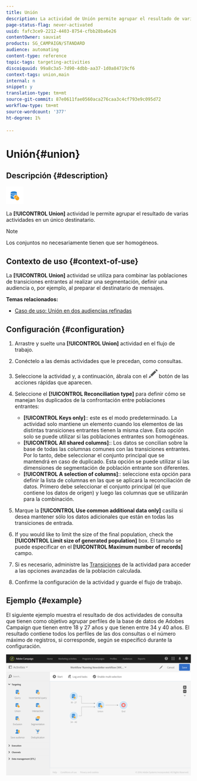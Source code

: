 ```yaml
---
title: Unión
description: La actividad de Unión permite agrupar el resultado de varias actividades en un solo destinatario.
page-status-flag: never-activated
uuid: fafc3ce9-2212-4403-8754-cfbb28ba6e26
contentOwner: sauviat
products: SG_CAMPAIGN/STANDARD
audience: automating
content-type: reference
topic-tags: targeting-activities
discoiquuid: 99a8c3a5-7d90-4dbb-aa37-1d0a84719cf6
context-tags: union,main
internal: n
snippet: y
translation-type: tm+mt
source-git-commit: 87e0611fae0560aca276caa3c4cf793e9c095d72
workflow-type: tm+mt
source-wordcount: '377'
ht-degree: 1%

---
```



# Unión{#union}

## Descripción {#description}

![](assets/union.png)

La **[!UICONTROL Union]** actividad le permite agrupar el resultado de varias actividades en un único destinatario.

>[!NOTE]
>
>Los conjuntos no necesariamente tienen que ser homogéneos.

## Contexto de uso {#context-of-use}

La **[!UICONTROL Union]** actividad se utiliza para combinar las poblaciones de transiciones entrantes al realizar una segmentación, definir una audiencia o, por ejemplo, al preparar el destinatario de mensajes.

**Temas relacionados:**

* [Caso de uso: Unión en dos audiencias refinadas](../../automating/using/union-on-two-refined-audiences.md)

## Configuración {#configuration}

1. Arrastre y suelte una **[!UICONTROL Union]** actividad en el flujo de trabajo.
1. Conéctelo a las demás actividades que le precedan, como consultas.
1. Seleccione la actividad y, a continuación, ábrala con el ![](assets/edit_darkgrey-24px.png) botón de las acciones rápidas que aparecen.
1. Seleccione el **[!UICONTROL Reconciliation type]** para definir cómo se manejan los duplicados de la confrontación entre poblaciones entrantes:

   * **[!UICONTROL Keys only]**:: este es el modo predeterminado. La actividad solo mantiene un elemento cuando los elementos de las distintas transiciones entrantes tienen la misma clave. Esta opción solo se puede utilizar si las poblaciones entrantes son homogéneas.
   * **[!UICONTROL All shared columns]**:: Los datos se concilian sobre la base de todas las columnas comunes con las transiciones entrantes. Por lo tanto, debe seleccionar el conjunto principal que se mantendrá en caso de duplicado. Esta opción se puede utilizar si las dimensiones de segmentación de población entrante son diferentes.
   * **[!UICONTROL A selection of columns]**:: seleccione esta opción para definir la lista de columnas en las que se aplicará la reconciliación de datos. Primero debe seleccionar el conjunto principal (el que contiene los datos de origen) y luego las columnas que se utilizarán para la combinación.

1. Marque la **[!UICONTROL Use common additional data only]** casilla si desea mantener sólo los datos adicionales que están en todas las transiciones de entrada.
1. If you would like to limit the size of the final population, check the **[!UICONTROL Limit size of generated population]** box. El tamaño se puede especificar en el **[!UICONTROL Maximum number of records]** campo.
1. Si es necesario, administre las [Transiciones](../../automating/using/activity-properties.md) de la actividad para acceder a las opciones avanzadas de la población calculada.
1. Confirme la configuración de la actividad y guarde el flujo de trabajo.

## Ejemplo {#example}

El siguiente ejemplo muestra el resultado de dos actividades de consulta que tienen como objetivo agrupar perfiles de la base de datos de Adobes Campaign que tienen entre 18 y 27 años y que tienen entre 34 y 40 años. El resultado contiene todos los perfiles de las dos consultas o el número máximo de registros, si corresponde, según se especificó durante la configuración.

![](assets/wkf_union_example.png)